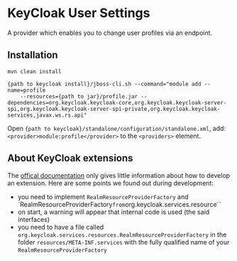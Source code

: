 # KeyCloak User Settings
A provider which enables you to change user profiles via an endpoint.


## Installation
```
mvn clean install

{path to keycloak install}/jboss-cli.sh --command="module add --name=profile 
    --resources={path to jar}/profile.jar --dependencies=org.keycloak.keycloak-core,org.keycloak.keycloak-server-spi,org.keycloak.keycloak-server-spi-private,org.keycloak.keycloak-services,javax.ws.rs.api" 

```

Open ```{path to keycloak}/standalone/configuration/standalone.xml```, add: ```<provider>module:profile</provider>``` to the ```<providers>``` element.

## About KeyCloak extensions

The [offical documentation](https://keycloak.gitbooks.io/documentation/server_development/topics/extensions.html) only gives
little information about how to develop an extension. Here are some points we found out during development:

* you need to implement ``RealmResourceProviderFactory`` and `RealmResourceProviderFactory`` from ``org.keycloak.services.resource``
* on start, a warning will appear that internal code is used (the said interfaces)
* you need to have a file called ``org.keycloak.services.resources.RealmResourceProviderFactory`` in the folder ``resources/META-INF.services`` with the fully qualified name of your ``RealmResourceProviderFactory``
